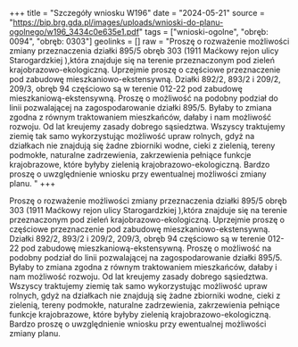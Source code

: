 +++
title = "Szczegóły wniosku W196"
date = "2024-05-21"
source = "https://bip.brg.gda.pl/images/uploads/wnioski-do-planu-ogolnego/w196_3434c0e635e1.pdf"
tags = ["wnioski-ogolne", "obręb: 0094", "obręb: 0303"]
geolinks = []
raw = "Proszę o rozważenie możliwości zmiany przeznaczenia działki 895/5 obręb 303 (1911 Maćkowy rejon ulicy Starogardzkiej ),która znajduje się na terenie przeznaczonym pod zieleń krajobrazowo-ekologiczną. Uprzejmie proszę o częściowe przeznaczenie pod zabudowę mieszkaniowo-ekstensywną. Działki 892/2, 893/2 i 209/2, 209/3, obręb 94 częściowo są w terenie 012-22 pod zabudowę mieszkaniową-ekstensywną. Proszę o możliwość na podobny podział do linii pozwalającej na zagospodarowanie działki 895/5. Byłaby to zmiana zgodna z równym traktowaniem mieszkańców, dałaby i nam możliwość rozwoju. Od lat kreujemy zasady dobrego sąsiedztwa. Wszyscy traktujemy ziemię tak samo wykorzystując możliwość upraw rolnych, gdyż na działkach nie znajdują się żadne zbiorniki wodne, cieki z zielenią, tereny podmokłe, naturalne zadrzewienia, zakrzewienia pełniące funkcje krajobrazowe, które byłyby zielenią krajobrazowo-ekologiczną. Bardzo proszę o uwzględnienie wniosku przy ewentualnej możliwości zmiany planu. "
+++

Proszę o rozważenie możliwości zmiany przeznaczenia działki 895/5 obręb 303 (1911
Maćkowy rejon ulicy Starogardzkiej ),która znajduje się na terenie przeznaczonym pod zieleń
krajobrazowo-ekologiczną. Uprzejmie proszę o częściowe przeznaczenie pod zabudowę
mieszkaniowo-ekstensywną. Działki 892/2, 893/2 i 209/2, 209/3, obręb 94 częściowo są w
terenie 012-22 pod zabudowę mieszkaniową-ekstensywną. Proszę o możliwość na podobny
podział do linii pozwalającej na zagospodarowanie działki 895/5. Byłaby to zmiana zgodna z
równym traktowaniem mieszkańców, dałaby i nam możliwość rozwoju. Od lat kreujemy zasady
dobrego sąsiedztwa. Wszyscy traktujemy ziemię tak samo wykorzystując możliwość upraw
rolnych, gdyż na działkach nie znajdują się żadne zbiorniki wodne, cieki z zielenią, tereny
podmokłe, naturalne zadrzewienia, zakrzewienia pełniące funkcje krajobrazowe, które byłyby
zielenią krajobrazowo-ekologiczną. Bardzo proszę o uwzględnienie wniosku przy ewentualnej
możliwości zmiany planu.




